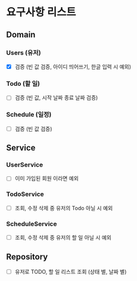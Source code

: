 # 요구사항 리스트  

## Domain

### Users (유저)
- [x] 검증 (빈 값 검증, 아이디 띄어쓰기, 한글 입력 시 예외)


### Todo (할 일)
- [ ] 검증 (빈 값, 시작 날짜 종료 날짜 검증)


### Schedule (일정)
- [ ] 검증 (빈 값 검증)

## Service

### UserService
- [ ] 이미 가입된 회원 이라면 예외

### TodoService
- [ ] 조회, 수정 삭제 중 유저의 Todo 아닐 시 예외


### ScheduleService
- [ ] 조회, 수정 삭제 중 유저의 할 일 아닐 시 예외

## Repository
- [ ] 유저로 TODO, 할 일 리스트 조회 (상태 별, 날짜 별)


